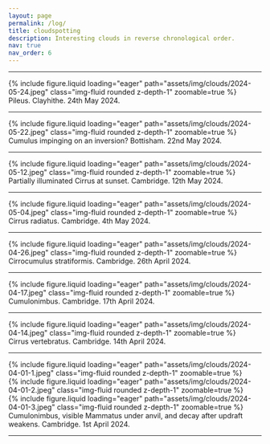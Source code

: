 ```yaml
---
layout: page
permalink: /log/
title: cloudspotting
description: Interesting clouds in reverse chronological order.
nav: true
nav_order: 6
---
```


<hr>

<div class="row mt-3">
    <div class="col-sm mt-3 mt-md-0">
        {% include figure.liquid loading="eager" path="assets/img/clouds/2024-05-24.jpeg" class="img-fluid rounded z-depth-1" zoomable=true %}
    </div>
</div>
<div class="caption">
    Pileus. Clayhithe. 24th May 2024. 
</div>

<hr>

<div class="row mt-3">
    <div class="col-sm mt-3 mt-md-0">
        {% include figure.liquid loading="eager" path="assets/img/clouds/2024-05-22.jpeg" class="img-fluid rounded z-depth-1" zoomable=true %}
    </div>
</div>
<div class="caption">
    Cumulus impinging on an inversion? Bottisham. 22nd May 2024. 
</div>

<hr>

<div class="row mt-3">
    <div class="col-sm mt-3 mt-md-0">
        {% include figure.liquid loading="eager" path="assets/img/clouds/2024-05-12.jpeg" class="img-fluid rounded z-depth-1" zoomable=true %}
    </div>
</div>
<div class="caption">
    Partially illuminated Cirrus at sunset. Cambridge. 12th May 2024. 
</div>

<hr>

<div class="row mt-3">
    <div class="col-sm mt-3 mt-md-0">
        {% include figure.liquid loading="eager" path="assets/img/clouds/2024-05-04.jpeg" class="img-fluid rounded z-depth-1" zoomable=true %}
    </div>
</div>
<div class="caption">
    Cirrus radiatus. Cambridge. 4th May 2024. 
</div>

<hr>

<div class="row mt-3">
    <div class="col-sm mt-3 mt-md-0">
        {% include figure.liquid loading="eager" path="assets/img/clouds/2024-04-26.jpeg" class="img-fluid rounded z-depth-1" zoomable=true %}
    </div>
</div>
<div class="caption">
    Cirrocumulus stratiformis. Cambridge. 26th April 2024.
</div>

<hr>

<div class="row mt-3">
    <div class="col-sm mt-3 mt-md-0">
        {% include figure.liquid loading="eager" path="assets/img/clouds/2024-04-17.jpeg" class="img-fluid rounded z-depth-1" zoomable=true %}
    </div>
</div>
<div class="caption">
    Cumulonimbus. Cambridge. 17th April 2024.
</div>

<hr>

<div class="row mt-3">
    <div class="col-sm mt-3 mt-md-0">
        {% include figure.liquid loading="eager" path="assets/img/clouds/2024-04-14.jpeg" class="img-fluid rounded z-depth-1" zoomable=true %}
    </div>
</div>
<div class="caption">
    Cirrus vertebratus. Cambridge. 14th April 2024.
</div>

<hr>

<div class="row mt-3">
    <div class="col-sm mt-3 mt-md-0">
        {% include figure.liquid loading="eager" path="assets/img/clouds/2024-04-01-1.jpeg" class="img-fluid rounded z-depth-1" zoomable=true %}
    </div>
</div>
<div class="row mt-3">
    <div class="col-sm mt-3 mt-md-0">
        {% include figure.liquid loading="eager" path="assets/img/clouds/2024-04-01-2.jpeg" class="img-fluid rounded z-depth-1" zoomable=true %}
    </div>
    <div class="col-sm mt-3 mt-md-0">
        {% include figure.liquid loading="eager" path="assets/img/clouds/2024-04-01-3.jpeg" class="img-fluid rounded z-depth-1" zoomable=true %}
    </div>
</div>
<div class="caption">
    Cumulonimbus, visible Mammatus under anvil, and decay after updraft weakens. Cambridge. 1st April 2024.
</div>

<hr>
